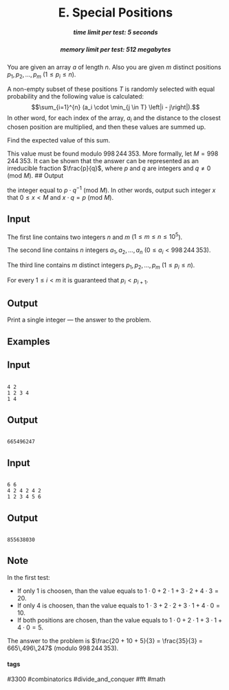 <h1 style='text-align: center;'> E. Special Positions</h1>

<h5 style='text-align: center;'>time limit per test: 5 seconds</h5>
<h5 style='text-align: center;'>memory limit per test: 512 megabytes</h5>

You are given an array $a$ of length $n$. Also you are given $m$ distinct positions $p_1, p_2, \ldots, p_m$ ($1 \leq p_i \leq n$).

A non-empty subset of these positions $T$ is randomly selected with equal probability and the following value is calculated: $$\sum_{i=1}^{n} (a_i \cdot \min_{j \in T} \left|i - j\right|).$$ In other word, for each index of the array, $a_i$ and the distance to the closest chosen position are multiplied, and then these values are summed up.

Find the expected value of this sum.

This value must be found modulo $998\,244\,353$. More formally, let $M = 998\,244\,353$. It can be shown that the answer can be represented as an irreducible fraction $\frac{p}{q}$, where $p$ and $q$ are integers and $q \neq 0$ (mod $M$). ## Output

 the integer equal to $p \cdot q^{-1}$ (mod $M$). In other words, output such integer $x$ that $0 \leq x < M$ and $x \cdot q = p$ (mod $M$).

## Input

The first line contains two integers $n$ and $m$ ($1 \leq m \leq n \leq 10^5$).

The second line contains $n$ integers $a_1, a_2, \ldots, a_n$ ($0 \leq a_i < 998\,244\,353$).

The third line contains $m$ distinct integers $p_1, p_2, \ldots, p_m$ ($1 \leq p_i \le n$).

For every $1 \leq i < m$ it is guaranteed that $p_i < p_{i+1}$.

## Output

Print a single integer — the answer to the problem.

## Examples

## Input


```

4 2
1 2 3 4
1 4

```
## Output


```

665496247

```
## Input


```

6 6
4 2 4 2 4 2
1 2 3 4 5 6

```
## Output


```

855638030

```
## Note

In the first test: 

* If only $1$ is choosen, than the value equals to $1 \cdot 0 + 2 \cdot 1 + 3 \cdot 2 + 4 \cdot 3 = 20$.
* If only $4$ is choosen, than the value equals to $1 \cdot 3 + 2 \cdot 2 + 3 \cdot 1 + 4 \cdot 0 = 10$.
* If both positions are chosen, than the value equals to $1 \cdot 0 + 2 \cdot 1 + 3 \cdot 1 + 4 \cdot 0 = 5$.

The answer to the problem is $\frac{20 + 10 + 5}{3} = \frac{35}{3} = 665\,496\,247$ (modulo $998\,244\,353$).



#### tags 

#3300 #combinatorics #divide_and_conquer #fft #math 